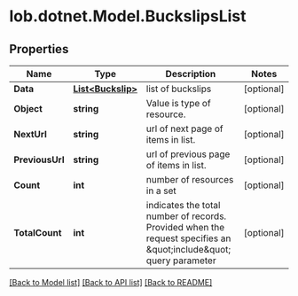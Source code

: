# lob.dotnet.Model.BuckslipsList

## Properties

Name | Type | Description | Notes
------------ | ------------- | ------------- | -------------
**Data** | [**List&lt;Buckslip&gt;**](Buckslip.md) | list of buckslips | [optional] 
**Object** | **string** | Value is type of resource. | [optional] 
**NextUrl** | **string** | url of next page of items in list. | [optional] 
**PreviousUrl** | **string** | url of previous page of items in list. | [optional] 
**Count** | **int** | number of resources in a set | [optional] 
**TotalCount** | **int** | indicates the total number of records. Provided when the request specifies an \&quot;include\&quot; query parameter | [optional] 

[[Back to Model list]](../README.md#documentation-for-models) [[Back to API list]](../README.md#documentation-for-api-endpoints) [[Back to README]](../README.md)

